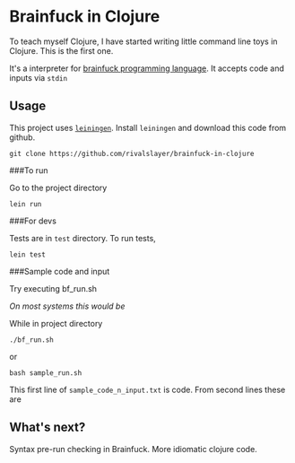 # Brainfuck in Clojure

To teach myself Clojure, I have started writing little command line toys in Clojure. This is the first one.

It's a interpreter for [brainfuck programming language](https://en.wikipedia.org/wiki/Brainfuck). It accepts code and inputs via `stdin`

## Usage
This project uses [`leiningen`](http://leiningen.org/). Install `leiningen` and download this code from github.

```
git clone https://github.com/rivalslayer/brainfuck-in-clojure
```

###To run

Go to the project directory

```
lein run
```

###For devs

Tests are in `test` directory. To run tests,

```
lein test
```

###Sample code and input

Try executing bf_run.sh

_On most systems this would be_

While in project directory

```
./bf_run.sh
```

or

```
bash sample_run.sh
```

This first line of `sample_code_n_input.txt` is code. From second lines these are 

## What's next?

Syntax pre-run checking in Brainfuck. More idiomatic clojure code.
